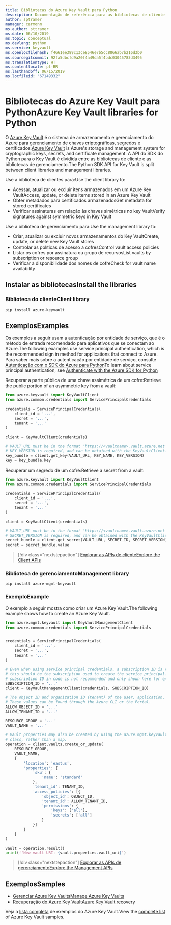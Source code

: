 ```yaml
---
title: Bibliotecas do Azure Key Vault para Python
description: Documentação de referência para as bibliotecas de cliente de Python para o Azure Key Vault
author: sptramer
manager: carmonm
ms.author: sttramer
ms.date: 06/10/2019
ms.topic: conceptual
ms.devlang: python
ms.service: keyvault
ms.openlocfilehash: f4661ee389c13ce8546e7b5cc8866ab7b216d3b0
ms.sourcegitcommit: 92fa5dbcfd9a20f4a49da5f4bdc03045783d3495
ms.translationtype: HT
ms.contentlocale: pt-BR
ms.lasthandoff: 06/15/2019
ms.locfileid: "67149332"
---
```

# <a name="azure-key-vault-libraries-for-python"></a><span data-ttu-id="538d8-103">Bibliotecas do Azure Key Vault para Python</span><span class="sxs-lookup"><span data-stu-id="538d8-103">Azure Key Vault libraries for Python</span></span>

<span data-ttu-id="538d8-104">O [Azure Key Vault](/azure/key-vault/) é o sistema de armazenamento e gerenciamento do Azure para gerenciamento de chaves criptográficas, segredos e certificados.</span><span class="sxs-lookup"><span data-stu-id="538d8-104">[Azure Key Vault](/azure/key-vault/) is Azure's storage and management system for cryptographic keys, secrets, and certificate management.</span></span> <span data-ttu-id="538d8-105">A API do SDK do Python para o Key Vault é dividida entre as bibliotecas de cliente e as bibliotecas de gerenciamento.</span><span class="sxs-lookup"><span data-stu-id="538d8-105">The Python SDK API for Key Vault is split between client libraries and management libraries.</span></span>

<span data-ttu-id="538d8-106">Use a biblioteca de clientes para:</span><span class="sxs-lookup"><span data-stu-id="538d8-106">Use the client library to:</span></span>
- <span data-ttu-id="538d8-107">Acessar, atualizar ou excluir itens armazenados em um Azure Key Vault</span><span class="sxs-lookup"><span data-stu-id="538d8-107">Access, update, or delete items stored in an Azure Key Vault</span></span>
- <span data-ttu-id="538d8-108">Obter metadados para certificados armazenados</span><span class="sxs-lookup"><span data-stu-id="538d8-108">Get metadata for stored certificates</span></span>
- <span data-ttu-id="538d8-109">Verificar assinaturas em relação às chaves simétricas no key Vault</span><span class="sxs-lookup"><span data-stu-id="538d8-109">Verify signatures against symmetric keys in Key Vault</span></span>

<span data-ttu-id="538d8-110">Use a biblioteca de gerenciamento para:</span><span class="sxs-lookup"><span data-stu-id="538d8-110">Use the management library to:</span></span>
- <span data-ttu-id="538d8-111">Criar, atualizar ou excluir novos armazenamentos do Key Vault</span><span class="sxs-lookup"><span data-stu-id="538d8-111">Create, update, or delete new Key Vault stores</span></span>
- <span data-ttu-id="538d8-112">Controlar as políticas de acesso a cofres</span><span class="sxs-lookup"><span data-stu-id="538d8-112">Control vault access policies</span></span>
- <span data-ttu-id="538d8-113">Listar os cofres por assinatura ou grupo de recursos</span><span class="sxs-lookup"><span data-stu-id="538d8-113">List vaults by subscription or resource group</span></span>
- <span data-ttu-id="538d8-114">Verificar a disponibilidade dos nomes de cofre</span><span class="sxs-lookup"><span data-stu-id="538d8-114">Check for vault name availability</span></span>

## <a name="install-the-libraries"></a><span data-ttu-id="538d8-115">Instalar as bibliotecas</span><span class="sxs-lookup"><span data-stu-id="538d8-115">Install the libraries</span></span>

### <a name="client-library"></a><span data-ttu-id="538d8-116">Biblioteca do cliente</span><span class="sxs-lookup"><span data-stu-id="538d8-116">Client library</span></span>

```bash
pip install azure-keyvault
```

## <a name="examples"></a><span data-ttu-id="538d8-117">Exemplos</span><span class="sxs-lookup"><span data-stu-id="538d8-117">Examples</span></span>

<span data-ttu-id="538d8-118">Os exemplos a seguir usam a autenticação por entidade de serviço, que é o método de entrada recomendado para aplicativos que se conectam ao Azure.</span><span class="sxs-lookup"><span data-stu-id="538d8-118">The following examples use service principal authentication, which is the recommended sign in method for applications that connect to Azure.</span></span> <span data-ttu-id="538d8-119">Para saber mais sobre a autenticação por entidade de serviço, consulte [Autenticação com o SDK do Azure para Python](https://docs.microsoft.com/en-us/python/azure/python-sdk-azure-authenticate)</span><span class="sxs-lookup"><span data-stu-id="538d8-119">To learn about service principal authentication, see [Authenticate with the Azure SDK for Python](https://docs.microsoft.com/en-us/python/azure/python-sdk-azure-authenticate)</span></span>

<span data-ttu-id="538d8-120">Recuperar a parte pública de uma chave assimétrica de um cofre:</span><span class="sxs-lookup"><span data-stu-id="538d8-120">Retrieve the public portion of an asymmetric key from a vault:</span></span>

```python
from azure.keyvault import KeyVaultClient
from azure.common.credentials import ServicePrincipalCredentials

credentials = ServicePrincipalCredentials(
    client_id = '...',
    secret = '...',
    tenant = '...'
)

client = KeyVaultClient(credentials)

# VAULT_URL must be in the format 'https://<vaultname>.vault.azure.net'
# KEY_VERSION is required, and can be obtained with the KeyVaultClient.get_key_versions(self, vault_url, key_name) API
key_bundle = client.get_key(VAULT_URL, KEY_NAME, KEY_VERSION)
key = key_bundle.key
```

<span data-ttu-id="538d8-121">Recuperar um segredo de um cofre:</span><span class="sxs-lookup"><span data-stu-id="538d8-121">Retrieve a secret from a vault:</span></span>

```python
from azure.keyvault import KeyVaultClient
from azure.common.credentials import ServicePrincipalCredentials

credentials = ServicePrincipalCredentials(
    client_id = '...',
    secret = '...',
    tenant = '...'
)

client = KeyVaultClient(credentials)

# VAULT_URL must be in the format 'https://<vaultname>.vault.azure.net'
# SECRET_VERSION is required, and can be obtained with the KeyVaultClient.get_secret_versions(self, vault_url, secret_id) API
secret_bundle = client.get_secret(VAULT_URL, SECRET_ID, SECRET_VERSION)
secret = secret_bundle.value
```

> [!div class="nextstepaction"]
> [<span data-ttu-id="538d8-122">Explorar as APIs de cliente</span><span class="sxs-lookup"><span data-stu-id="538d8-122">Explore the Client APIs</span></span>](/python/api/overview/azure/keyvault/client)

### <a name="management-library"></a><span data-ttu-id="538d8-123">Biblioteca de gerenciamento</span><span class="sxs-lookup"><span data-stu-id="538d8-123">Management library</span></span>

```bash
pip install azure-mgmt-keyvault
```

### <a name="example"></a><span data-ttu-id="538d8-124">Exemplo</span><span class="sxs-lookup"><span data-stu-id="538d8-124">Example</span></span>

<span data-ttu-id="538d8-125">O exemplo a seguir mostra como criar um Azure Key Vault.</span><span class="sxs-lookup"><span data-stu-id="538d8-125">The following example shows how to create an Azure Key Vault.</span></span> 

```python
from azure.mgmt.keyvault import KeyVaultManagementClient
from azure.common.credentials import ServicePrincipalCredentials


credentials = ServicePrincipalCredentials(
    client_id = '...',
    secret = '...',
    tenant = '...'
)

# Even when using service principal credentials, a subscription ID is required. For service principals,
# this should be the subscription used to create the service principal. Storing a token like a valid
# subscription ID in code is not recommended and only shown here for example purposes.
SUBSCRIPTION_ID = '...'
client = KeyVaultManagementClient(credentials, SUBSCRIPTION_ID)

# The object ID and organization ID (tenant) of the user, application, or service principal for access policies.
# These values can be found through the Azure CLI or the Portal.
ALLOW_OBJECT_ID = '...'
ALLOW_TENANT_ID = '...'

RESOURCE_GROUP = '...'
VAULT_NAME = '...'

# Vault properties may also be created by using the azure.mgmt.keyvault.models.VaultCreateOrUpdateParameters
# class, rather than a map. 
operation = client.vaults.create_or_update(
    RESOURCE_GROUP,
    VAULT_NAME,
    {
        'location': 'eastus',
        'properties': {
            'sku': {
                'name': 'standard'
            },
            'tenant_id': TENANT_ID,
            'access_policies': [{
                'object_id': OBJECT_ID,
                'tenant_id': ALLOW_TENANT_ID,
                'permissions': {
                    'keys': ['all'],
                    'secrets': ['all']
                }
            }]
        }
    }
)

vault = operation.result()
print(f'New vault URI: {vault.properties.vault_uri}')
```

> [!div class="nextstepaction"]
> [<span data-ttu-id="538d8-126">Explorar as APIs de gerenciamento</span><span class="sxs-lookup"><span data-stu-id="538d8-126">Explore the Management APIs</span></span>](/python/api/overview/azure/keyvault/management)

## <a name="samples"></a><span data-ttu-id="538d8-127">Exemplos</span><span class="sxs-lookup"><span data-stu-id="538d8-127">Samples</span></span>
* <span data-ttu-id="538d8-128">[Gerenciar Azure Key Vaults][1]</span><span class="sxs-lookup"><span data-stu-id="538d8-128">[Manage Azure Key Vaults][1]</span></span> 
* <span data-ttu-id="538d8-129">[Recuperação do Azure Key Vault][2]</span><span class="sxs-lookup"><span data-stu-id="538d8-129">[Azure Key Vault recovery][2]</span></span>

[1]: https://azure.microsoft.com/resources/samples/key-vault-python-manage/
[2]: https://azure.microsoft.com/resources/samples/key-vault-recovery-python/

<span data-ttu-id="538d8-130">Veja a [lista completa](https://azure.microsoft.com/resources/samples/?platform=python&term=key+vault) de exemplos do Azure Key Vault.</span><span class="sxs-lookup"><span data-stu-id="538d8-130">View the [complete list](https://azure.microsoft.com/resources/samples/?platform=python&term=key+vault) of Azure Key Vault samples.</span></span> 
